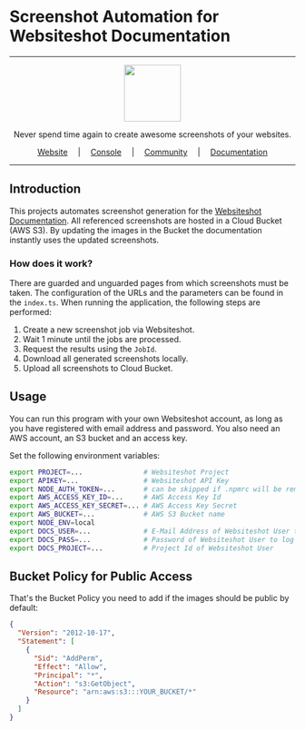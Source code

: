 # Screenshot Automation for Websiteshot Documentation

<hr />

<div align="center">
    <a href="https://websiteshot.app/">
        <img src="https://websiteshot-docs.s3.eu-central-1.amazonaws.com/logopublicsmall.png" width="100">
    </a>
</div>

<div align="center">
<p>Never spend time again to create awesome screenshots of your websites.</p>
</div>

<div align="center">
<a style="margin: 1em;" href="https://websiteshot.app">Website</a> | <a style="margin: 1em;" href="https://console.websiteshot.app">Console</a> | <a style="margin: 1em;" href="https://github.com/websiteshot/community/discussions">Community</a> | <a style="margin: 1em;" href="https://docs.websiteshot.app">Documentation</a>
</div>

<hr />

## Introduction

This projects automates screenshot generation for the [Websiteshot Documentation](https://docs.websiteshot.app). All referenced screenshots are hosted in a Cloud Bucket (AWS S3). By updating the images in the Bucket the documentation instantly uses the updated screenshots.

### How does it work?

There are guarded and unguarded pages from which screenshots must be taken. The configuration of the URLs and the parameters can be found in the `index.ts`. When running the application, the following steps are performed:

1. Create a new screenshot job via Websiteshot.
2. Wait 1 minute until the jobs are processed.
3. Request the results using the `JobId`.
4. Download all generated screenshots locally.
5. Upload all screenshots to Cloud Bucket.

## Usage

You can run this program with your own Websiteshot account, as long as you have registered with email address and password. You also need an AWS account, an S3 bucket and an access key.

Set the following environment variables:

```bash
export PROJECT=...               # Websiteshot Project
export APIKEY=...                # Websiteshot API Key
export NODE_AUTH_TOKEN=...       # can be skipped if .npmrc will be removed
export AWS_ACCESS_KEY_ID=...     # AWS Access Key Id
export AWS_ACCESS_KEY_SECRET=... # AWS Access Key Secret
export AWS_BUCKET=...            # AWS S3 Bucket name
export NODE_ENV=local
export DOCS_USER=...             # E-Mail Address of Websiteshot User to log in
export DOCS_PASS=...             # Password of Websiteshot User to log in
export DOCS_PROJECT=...          # Project Id of Websiteshot User
```

## Bucket Policy for Public Access

That's the Bucket Policy you need to add if the images should be public by default:

```json
{
  "Version": "2012-10-17",
  "Statement": [
    {
      "Sid": "AddPerm",
      "Effect": "Allow",
      "Principal": "*",
      "Action": "s3:GetObject",
      "Resource": "arn:aws:s3:::YOUR_BUCKET/*"
    }
  ]
}
```
